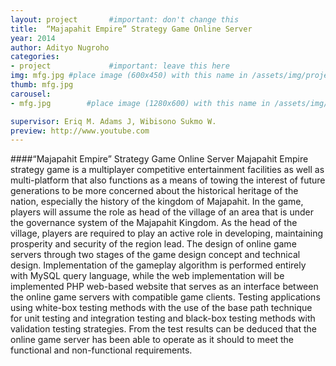 ```yaml
---
layout: project       #important: don't change this
title:  “Majapahit Empire” Strategy Game Online Server
year: 2014
author: Adityo Nugroho
categories:
- project             #important: leave this here
img: mfg.jpg #place image (600x450) with this name in /assets/img/project/
thumb: mfg.jpg
carousel:
- mfg.jpg        #place image (1280x600) with this name in /assets/img/project/carousel/  

supervisor: Eriq M. Adams J, Wibisono Sukmo W.
preview: http://www.youtube.com
---
```

####“Majapahit Empire” Strategy Game Online Server
Majapahit Empire strategy game is a multiplayer competitive entertainment facilities as well as multi-platform that also functions as a means of towing the interest of future generations to be more concerned about the historical heritage of the nation, especially the history of the kingdom of Majapahit. In the game, players will assume the role as head of the village of an area that is under the governance system of the Majapahit Kingdom. As the head of the village, players are required to play an active role in developing, maintaining prosperity and security of the region lead.
The design of online game servers through two stages of the game design concept and technical design. Implementation of the gameplay algorithm is performed entirely with MySQL query language, while the web implementation will be implemented PHP web-based website that serves as an interface between the online game servers with compatible game clients.
Testing applications using white-box testing methods with the use of the base path technique for unit testing and integration testing and black-box testing methods with validation testing strategies. From the test results can be deduced that the online game server has been able to operate as it should to meet the functional and non-functional requirements.
